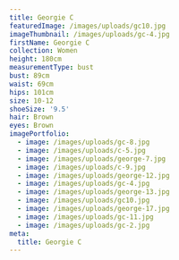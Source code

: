 ```yaml
---
title: Georgie C
featuredImage: /images/uploads/gc10.jpg
imageThumbnail: /images/uploads/gc-4.jpg
firstName: Georgie C
collection: Women
height: 180cm
measurementType: bust
bust: 89cm
waist: 69cm
hips: 101cm
size: 10-12
shoeSize: '9.5'
hair: Brown
eyes: Brown
imagePortfolio:
  - image: /images/uploads/gc-8.jpg
  - image: /images/uploads/c-5.jpg
  - image: /images/uploads/george-7.jpg
  - image: /images/uploads/c-9.jpg
  - image: /images/uploads/george-12.jpg
  - image: /images/uploads/gc-4.jpg
  - image: /images/uploads/george-13.jpg
  - image: /images/uploads/gc10.jpg
  - image: /images/uploads/george-17.jpg
  - image: /images/uploads/gc-11.jpg
  - image: /images/uploads/gc-2.jpg
meta:
  title: Georgie C
---
```



